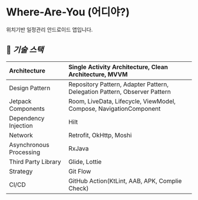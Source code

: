 # Where-Are-You (어디야?)
위치기반 일정관리 안드로이드 앱입니다.
## 🚀 *****기술 스택*****
| Architecture | Single Activity Architecture, Clean Architecture, MVVM                                                   |
|:---|:---------------------------------------------------------------------------|
| Design Pattern | Repository Pattern, Adapter Pattern,  Delegation Pattern, Observer Pattern |
| Jetpack Components | Room, LiveData, Lifecycle, ViewModel, Compose, NavigationComponent         |
| Dependency Injection | Hilt                                                                       |
| Network | Retrofit, OkHttp, Moshi                                                           |
| Asynchronous Processing | RxJava                                                         |
| Third Party Library | Glide, Lottie                                                      |
| Strategy | Git Flow                                                                   |
| CI/CD | GitHub Action(KtLint, AAB, APK, Complie Check)                             |
